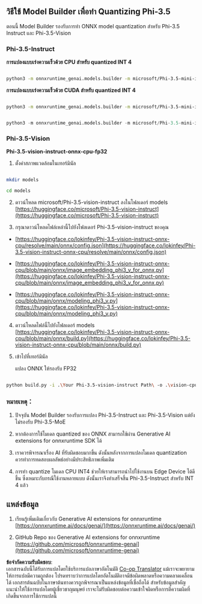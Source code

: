 <!--
CO_OP_TRANSLATOR_METADATA:
{
  "original_hash": "3bb9f5c926673593287eddc3741226cb",
  "translation_date": "2025-05-09T14:32:19+00:00",
  "source_file": "md/01.Introduction/04/UsingORTGenAIQuantifyingPhi.md",
  "language_code": "th"
}
-->
## **วิธีใช้ Model Builder เพื่อทำ Quantizing Phi-3.5**

ตอนนี้ Model Builder รองรับการทำ ONNX model quantization สำหรับ Phi-3.5 Instruct และ Phi-3.5-Vision

### **Phi-3.5-Instruct**

**การแปลงแบบเร่งความเร็วด้วย CPU สำหรับ quantized INT 4**

```bash

python3 -m onnxruntime_genai.models.builder -m microsoft/Phi-3.5-mini-instruct  -o ./onnx-cpu -p int4 -e cpu -c ./Phi-3.5-mini-instruct

```

**การแปลงแบบเร่งความเร็วด้วย CUDA สำหรับ quantized INT 4**

```bash

python3 -m onnxruntime_genai.models.builder -m microsoft/Phi-3.5-mini-instruct  -o ./onnx-cpu -p int4 -e cuda -c ./Phi-3.5-mini-instruct

```

```python

python3 -m onnxruntime_genai.models.builder -m microsoft/Phi-3.5-mini-instruct  -o ./onnx-cpu -p int4 -e cuda -c ./Phi-3.5-mini-instruct

```

### **Phi-3.5-Vision**

**Phi-3.5-vision-instruct-onnx-cpu-fp32**

1. ตั้งค่าสภาพแวดล้อมในเทอร์มินัล

```bash

mkdir models

cd models 

```

2. ดาวน์โหลด microsoft/Phi-3.5-vision-instruct ลงในโฟลเดอร์ models  
[https://huggingface.co/microsoft/Phi-3.5-vision-instruct](https://huggingface.co/microsoft/Phi-3.5-vision-instruct)

3. กรุณาดาวน์โหลดไฟล์เหล่านี้ไปยังโฟลเดอร์ Phi-3.5-vision-instruct ของคุณ

- [https://huggingface.co/lokinfey/Phi-3.5-vision-instruct-onnx-cpu/resolve/main/onnx/config.json](https://huggingface.co/lokinfey/Phi-3.5-vision-instruct-onnx-cpu/resolve/main/onnx/config.json)

- [https://huggingface.co/lokinfey/Phi-3.5-vision-instruct-onnx-cpu/blob/main/onnx/image_embedding_phi3_v_for_onnx.py](https://huggingface.co/lokinfey/Phi-3.5-vision-instruct-onnx-cpu/blob/main/onnx/image_embedding_phi3_v_for_onnx.py)

- [https://huggingface.co/lokinfey/Phi-3.5-vision-instruct-onnx-cpu/blob/main/onnx/modeling_phi3_v.py](https://huggingface.co/lokinfey/Phi-3.5-vision-instruct-onnx-cpu/blob/main/onnx/modeling_phi3_v.py)

4. ดาวน์โหลดไฟล์นี้ไปยังโฟลเดอร์ models  
[https://huggingface.co/lokinfey/Phi-3.5-vision-instruct-onnx-cpu/blob/main/onnx/build.py](https://huggingface.co/lokinfey/Phi-3.5-vision-instruct-onnx-cpu/blob/main/onnx/build.py)

5. เข้าไปที่เทอร์มินัล

    แปลง ONNX ให้รองรับ FP32

```bash

python build.py -i .\Your Phi-3.5-vision-instruct Path\ -o .\vision-cpu-fp32 -p f32 -e cpu

```

### **หมายเหตุ：**

1. ปัจจุบัน Model Builder รองรับการแปลง Phi-3.5-Instruct และ Phi-3.5-Vision แต่ยังไม่รองรับ Phi-3.5-MoE

2. หากต้องการใช้โมเดล quantized ของ ONNX สามารถใช้ผ่าน Generative AI extensions for onnxruntime SDK ได้

3. เราควรพิจารณาเรื่อง AI ที่รับผิดชอบมากขึ้น ดังนั้นหลังจากการแปลงโมเดล quantization ควรทำการทดสอบผลลัพธ์อย่างมีประสิทธิภาพเพิ่มเติม

4. การทำ quantize โมเดล CPU INT4 ช่วยให้เราสามารถนำไปใช้งานบน Edge Device ได้ดีขึ้น ซึ่งเหมาะกับกรณีใช้งานหลายแบบ ดังนั้นเราจึงทำเสร็จสิ้น Phi-3.5-Instruct สำหรับ INT 4 แล้ว

## **แหล่งข้อมูล**

1. เรียนรู้เพิ่มเติมเกี่ยวกับ Generative AI extensions for onnxruntime [https://onnxruntime.ai/docs/genai/](https://onnxruntime.ai/docs/genai/)

2. GitHub Repo ของ Generative AI extensions for onnxruntime [https://github.com/microsoft/onnxruntime-genai](https://github.com/microsoft/onnxruntime-genai)

**ข้อจำกัดความรับผิดชอบ**:  
เอกสารฉบับนี้ได้รับการแปลโดยใช้บริการแปลภาษาอัตโนมัติ [Co-op Translator](https://github.com/Azure/co-op-translator) แม้เราจะพยายามให้การแปลมีความถูกต้อง โปรดทราบว่าการแปลโดยอัตโนมัติอาจมีข้อผิดพลาดหรือความคลาดเคลื่อนได้ เอกสารต้นฉบับในภาษาต้นทางควรถูกพิจารณาเป็นแหล่งข้อมูลที่เชื่อถือได้ สำหรับข้อมูลสำคัญแนะนำให้ใช้การแปลโดยผู้เชี่ยวชาญมนุษย์ เราจะไม่รับผิดชอบต่อความเข้าใจผิดหรือการตีความผิดที่เกิดขึ้นจากการใช้การแปลนี้